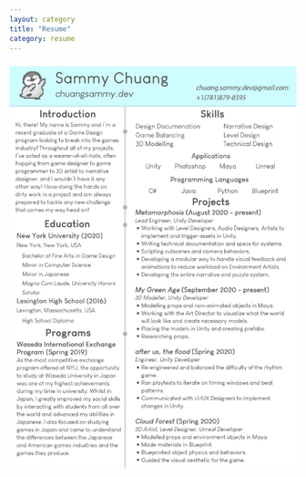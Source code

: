 ```yaml
---
layout: category
title: "Resume"
category: resume
---
```


![Resume](/assets/artwork/Resume/ChuangSammy_Resume_2021Jan19.jpg)
